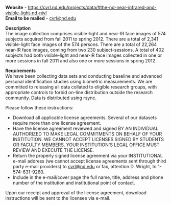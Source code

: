 **Website** - https://cvrl.nd.edu/projects/data/#the-nd-near-infrared-and-visible-light-nd-nivl<br/>
**Email to be mailed** - cvrl@nd.edu

**Description**<br/>
The image collection comprises visible-light and near-IR face images of 574 subjects acquired from fall 2011 to spring 2012.  There are a total of 2,341 visible-light face images of the 574 persons.  There are a total of 22,264 near-IR face images, coming from two 230 subject-sessions.  A total of 402 subjects had both visible-light and near-IR face images collected in one or more sessions in fall 2011 and also one or more sessions in spring 2012. 


**Requirements**<br/>
We have been collecting data sets and conducting baseline and advanced personal identification studies using biometric measurements.  We are committed to releasing all data collated to eligible research groups, with appropriate controls to forbid on-line distribution outside the research community.  Data is distributed using rsync.

Please follow these instructions:

   - Download all applicable license agreements.  Several of our datasets require more than one license agreement.
   - Have the license agreement reviewed and signed BY AN INDIVIDUAL AUTHORIZED TO MAKE LEGAL COMMITMENTS ON BEHALF OF YOUR INSTITUTION.  WE CANNOT ACCEPT LICENSES SIGNED BY STUDENTS OR FACULTY MEMBERS.  YOUR INSTITUTION'S LEGAL OFFICE MUST REVIEW AND EXECUTE THE LICENSE.
   - Return the properly signed license agreement via your INSTITUTIONAL  e-mail address (we cannot accept license agreements sent through third party e-mail providers) to cvrl@nd.edu or fax, attention D. Wright, to 1-574-631-9260. 
   - Include in the e-mail/cover page the full name, title, address and phone number of the institution and institutional point of contact.

Upon our receipt and approval of the license agreement, download instructions will be sent to the licensee via e-mail.
